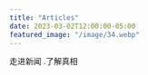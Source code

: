 ```yaml
---
title: "Articles"
date: 2023-03-02T12:00:00-05:00
featured_image: "/image/34.webp"
---
```

走进新闻 .了解真相